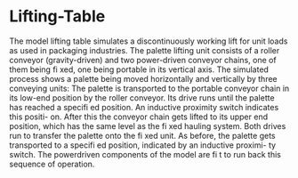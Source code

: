 # Lifting-Table
The model lifting table simulates a discontinuously working lift for unit loads as used in packaging industries. The palette lifting unit consists of a roller conveyor (gravity-driven) and two power-driven conveyor chains, one of them being fi xed, one being portable in its vertical axis. The simulated process shows a palette being moved horizontally and vertically by three conveying units: The palette is transported to the portable conveyor chain in its low-end position by the roller conveyor. Its drive runs until the palette has reached a specifi ed position. An inductive proximity switch indicates this positi- on. After this the conveyor chain gets lifted to its upper end position, which has the same level as the fi xed hauling system. Both drives run to transfer the palette onto the fi xed unit. As before, the palette gets transported to a specifi ed position, indicated by an inductive proximi- ty switch. The powerdriven components of the model are fi t to run back this sequence of operation.
